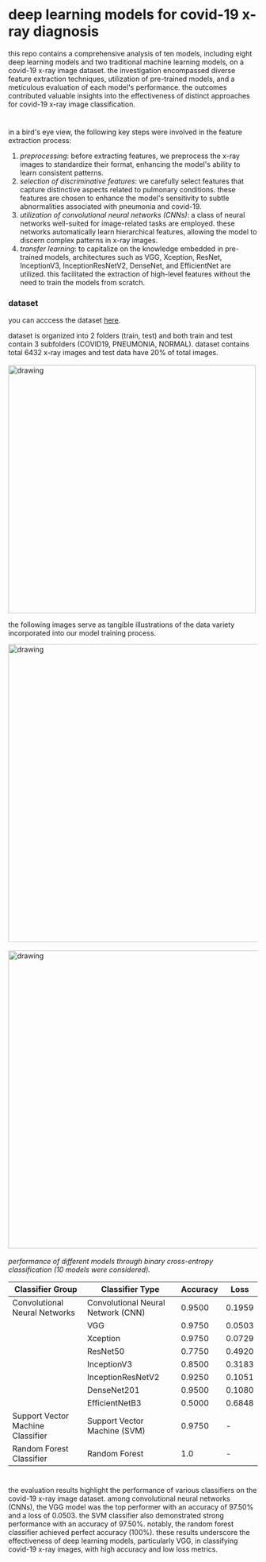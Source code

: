 # deep learning models for covid-19 x-ray diagnosis
this repo contains a comprehensive analysis of ten models, including eight deep learning models and two traditional machine learning models, on a covid-19 x-ray image dataset. the investigation encompassed diverse feature extraction techniques, utilization of pre-trained models, and a meticulous evaluation of each model's performance. the outcomes contributed valuable insights into the effectiveness of distinct approaches for covid-19 x-ray image classification.
# 
in a bird's eye view, the following key steps were involved in the feature extraction process:
1. _preprocessing_: before extracting features, we preprocess the x-ray images to standardize their format, enhancing the model's ability to learn consistent patterns.
2.	_selection of discriminative features_: we carefully select features that capture distinctive aspects related to pulmonary conditions. these features are chosen to enhance the model's sensitivity to subtle abnormalities associated with pneumonia and covid-19.
3.	_utilization of convolutional neural networks (CNNs)_: a class of neural networks well-suited for image-related tasks are employed. these networks automatically learn hierarchical features, allowing the model to discern complex patterns in x-ray images.
4.	_transfer learning_: to capitalize on the knowledge embedded in pre-trained models, architectures such as VGG, Xception, ResNet, InceptionV3, InceptionResNetV2, DenseNet, and EfficientNet are utilized. this facilitated the extraction of high-level features without the need to train the models from scratch.
### dataset
you can acccess the dataset <a href="https://www.kaggle.com/datasets/prashant268/chest-xray-covid19-pneumonia">here</a>.

dataset is organized into 2 folders (train, test) and both train and test contain 3 subfolders (COVID19, PNEUMONIA, NORMAL). dataset contains total 6432 x-ray images and test data have 20% of total images.
<br /><br />
<img src="https://github.com/user-attachments/assets/9afd6c73-8c18-446f-9ce8-0f851653b6c6" alt="drawing" width="500"/>

the following images serve as tangible illustrations of the data variety incorporated into our model training process.

<img src="https://github.com/user-attachments/assets/79c2bb53-a70c-42f5-a4d7-4736db3363ea" alt="drawing" width="600"/> <br /><br />
<img src="https://github.com/user-attachments/assets/4edb39cf-ee5f-46e6-adcd-088a5a2c4ea7" alt="drawing" width="600"/>
<br /><br />
_performance of different models through binary cross-entropy classification (10 models were considered)._

| Classifier Group                | Classifier Type                    | Accuracy | Loss   |
|---------------------------------|------------------------------------|----------|--------|
| Convolutional Neural Networks   | Convolutional Neural Network (CNN) | 0.9500   | 0.1959 |
|                                 | VGG                                | 0.9750   | 0.0503 |
|                                 | Xception                           | 0.9750   | 0.0729 |
|                                 | ResNet50                           | 0.7750   | 0.4920 |
|                                 | InceptionV3                        | 0.8500   | 0.3183 |
|                                 | InceptionResNetV2                  | 0.9250   | 0.1051 |
|                                 | DenseNet201                        | 0.9500   | 0.1080 |
|                                 | EfficientNetB3                     | 0.5000   | 0.6848 |
| Support Vector Machine Classifier | Support Vector Machine (SVM)    | 0.9750   | -      |
| Random Forest Classifier        | Random Forest                      | 1.0      | -      |
# 
the evaluation results highlight the performance of various classifiers on the covid-19 x-ray image dataset. among convolutional neural networks (CNNs), the VGG model was the top performer with an accuracy of 97.50% and a loss of 0.0503. the SVM classifier also demonstrated strong performance with an accuracy of 97.50%. notably, the random forest classifier achieved perfect accuracy (100%). these results underscore the effectiveness of deep learning models, particularly VGG, in classifying covid-19 x-ray images, with high accuracy and low loss metrics.


